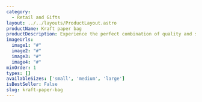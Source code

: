 ```yaml
---
category:
  - Retail and Gifts
layout: ../../layouts/ProductLayout.astro
productName: Kraft paper bag
productDescription: Experience the perfect combination of quality and sustainability with our Kraft paper bag! Designed to keep your food fresh and safe, it's the ideal choice for eco-conscious food lovers.
imageUrls:
  image1: "#"
  image2: "#"
  image3: "#"
  image4: "#"
minOrder: 1
types: []
availableSizes: ['small', 'medium', 'large']
isBestSeller: False
slug: kraft-paper-bag
---
```


